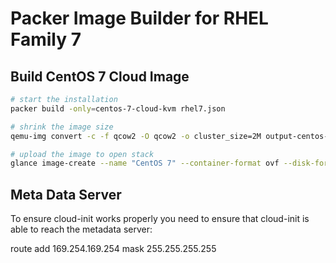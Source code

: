 # Packer Image Builder for RHEL Family 7

## Build CentOS 7 Cloud Image

```bash
# start the installation
packer build -only=centos-7-cloud-kvm rhel7.json

# shrink the image size
qemu-img convert -c -f qcow2 -O qcow2 -o cluster_size=2M output-centos-7-cloud-kvm/packer-centos-7-cloud-kvm.qcow2 output-centos-7-cloud-kvm/packer-centos-7-cloud-kvm.compressed.qcow2

# upload the image to open stack
glance image-create --name "CentOS 7" --container-format ovf --disk-format qcow2 --file output-centos-7-cloud-kvm/packer-centos-7-cloud-kvm.compressed.qcow2 --is-public True --progress
```


## Meta Data Server

To ensure cloud-init works properly you need to ensure that cloud-init is able to reach the metadata server:

route add 169.254.169.254 mask 255.255.255.255 <router-ip>
